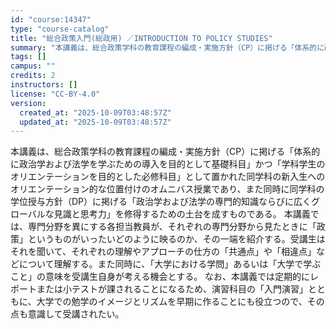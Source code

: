 ```yaml
---
id: "course:14347"
type: "course-catalog"
title: "総合政策入門(総政用) ／INTRODUCTION TO POLICY STUDIES"
summary: "本講義は、総合政策学科の教育課程の編成・実施方針（CP）に掲げる「体系的に政治学および法学を学ぶための導入を目的として基礎科目」かつ「学科学生のオリエンテーションを目的とした必修科目」として置かれた同学科の新入生へのオリエンテーション的な位…"
tags: []
campus: ""
credits: 2
instructors: []
license: "CC-BY-4.0"
version:
  created_at: "2025-10-09T03:48:57Z"
  updated_at: "2025-10-09T03:48:57Z"
---
```

本講義は、総合政策学科の教育課程の編成・実施方針（CP）に掲げる「体系的に政治学および法学を学ぶための導入を目的として基礎科目」かつ「学科学生のオリエンテーションを目的とした必修科目」として置かれた同学科の新入生へのオリエンテーション的な位置付けのオムニバス授業であり、また同時に同学科の学位授与方針（DP）に掲げる「政治学および法学の専門的知識ならびに広くグローバルな見識と思考力」を修得するための土台を成すものである。 本講義では、専門分野を異にする各担当教員が、それぞれの専門分野から見たときに「政策」というものがいったいどのように映るのか、その一端を紹介する。受講生はそれを聞いて、それぞれの理解やアプローチの仕方の「共通点」や「相違点」などについて理解する。また同時に、「大学における学問」あるいは「大学で学ぶこと」の意味を受講生自身が考える機会とする。 なお、本講義では定期的にレポートまたは小テストが課されることになるため、演習科目の「入門演習」とともに、大学での勉学のイメージとリズムを早期に作ることにも役立つので、その点も意識して受講されたい。
